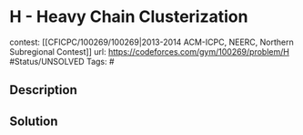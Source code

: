 # H - Heavy Chain Clusterization

contest: [[CFICPC/100269/100269|2013-2014 ACM-ICPC, NEERC, Northern Subregional Contest]]
url: https://codeforces.com/gym/100269/problem/H
#Status/UNSOLVED
Tags: #

## Description

## Solution


